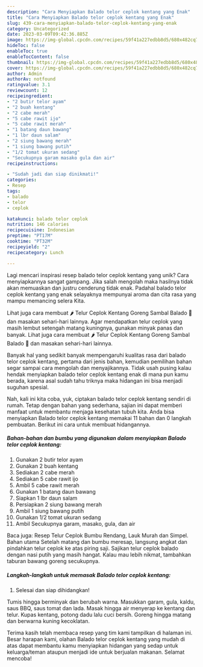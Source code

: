```yaml
---
description: "Cara Menyiapkan Balado telor ceplok kentang yang Enak"
title: "Cara Menyiapkan Balado telor ceplok kentang yang Enak"
slug: 439-cara-menyiapkan-balado-telor-ceplok-kentang-yang-enak
category: Uncategorized
date: 2023-03-09T09:42:36.885Z
image: https://img-global.cpcdn.com/recipes/59f41a227edbb8d5/680x482cq70/balado-telor-ceplok-kentang-foto-resep-utama.jpg
hideToc: false
enableToc: true
enableTocContent: false
thumbnail: https://img-global.cpcdn.com/recipes/59f41a227edbb8d5/680x482cq70/balado-telor-ceplok-kentang-foto-resep-utama.jpg
cover: https://img-global.cpcdn.com/recipes/59f41a227edbb8d5/680x482cq70/balado-telor-ceplok-kentang-foto-resep-utama.jpg
author: Admin
authorAv: notfound
ratingvalue: 3.1
reviewcount: 12
recipeingredient:
- "2 butir telor ayam"
- "2 buah kentang"
- "2 cabe merah"
- "5 cabe rawit ijo"
- "5 cabe rawit merah"
- "1 batang daun bawang"
- "1 lbr daun salam"
- "2 siung bawang merah"
- "1 siung bawang putih"
- "1/2 tomat ukuran sedang"
- "Secukupnya garam masako gula dan air"
recipeinstructions:

- "Sudah jadi dan siap dinikmati!"
categories:
- Resep
tags:
- balado
- telor
- ceplok

katakunci: balado telor ceplok 
nutrition: 146 calories
recipecuisine: Indonesian
preptime: "PT17M"
cooktime: "PT32M"
recipeyield: "2"
recipecategory: Lunch

---
```





Lagi mencari inspirasi resep balado telor ceplok kentang yang unik? Cara menyiapkannya sangat gampang. Jika salah mengolah maka hasilnya tidak akan memuaskan dan justru cenderung tidak enak. Padahal balado telor ceplok kentang yang enak selayaknya mempunyai aroma dan cita rasa yang mampu memancing selera Kita.





Lihat juga cara membuat 🌶️ Telur Ceplok Kentang Goreng Sambal Balado 🍳 dan masakan sehari-hari lainnya. Agar mendapatkan telur ceplok yang masih lembut setengah matang kuningnya, gunakan minyak panas dan banyak. Lihat juga cara membuat 🌶️ Telur Ceplok Kentang Goreng Sambal Balado 🍳 dan masakan sehari-hari lainnya.

Banyak hal yang sedikit banyak mempengaruhi kualitas rasa dari balado telor ceplok kentang, pertama dari jenis bahan, kemudian pemilihan bahan segar sampai cara mengolah dan menyajikannya. Tidak usah pusing kalau hendak menyiapkan balado telor ceplok kentang enak di mana pun kamu berada, karena asal sudah tahu triknya maka hidangan ini bisa menjadi suguhan spesial.






Nah, kali ini kita coba, yuk, ciptakan balado telor ceplok kentang sendiri di rumah. Tetap dengan bahan yang sederhana, sajian ini dapat memberi manfaat untuk membantu menjaga kesehatan tubuh kita. Anda bisa menyiapkan Balado telor ceplok kentang memakai 11 bahan dan 0 langkah pembuatan. Berikut ini cara untuk membuat hidangannya.

<!--inarticleads1-->

##### Bahan-bahan dan bumbu yang digunakan dalam menyiapkan Balado telor ceplok kentang:

1. Gunakan 2 butir telor ayam
1. Gunakan 2 buah kentang
1. Sediakan 2 cabe merah
1. Sediakan 5 cabe rawit ijo
1. Ambil 5 cabe rawit merah
1. Gunakan 1 batang daun bawang
1. Siapkan 1 lbr daun salam
1. Persiapkan 2 siung bawang merah
1. Ambil 1 siung bawang putih
1. Gunakan 1/2 tomat ukuran sedang
1. Ambil Secukupnya garam, masako, gula, dan air


Baca juga: Resep Telur Ceplok Bumbu Rendang, Lauk Murah dan Simpel. Bahan utama Setelah matang dan bumbu meresap, langsung angkat dan pindahkan telur ceplok ke atas piring saji. Sajikan telur ceplok balado dengan nasi putih yang masih hangat. Kalau mau lebih nikmat, tambahkan taburan bawang goreng secukupnya. 

<!--inarticleads2-->

##### Langkah-langkah untuk memasak Balado telor ceplok kentang:


1. Selesai dan siap dihidangkan!

Tumis hingga berminyak dan berubah warna. Masukkan garam, gula, kaldu, saus BBQ, saus tomat dan lada. Masak hingga air menyerap ke kentang dan telur. Kupas kentang, potong dadu lalu cuci bersih. Goreng hingga matang dan berwarna kuning kecoklatan. 

Terima kasih telah membaca resep yang tim kami tampilkan di halaman ini. Besar harapan kami, olahan Balado telor ceplok kentang yang mudah di atas dapat membantu kamu menyiapkan hidangan yang sedap untuk keluarga/teman ataupun menjadi ide untuk berjualan makanan. Selamat mencoba!
